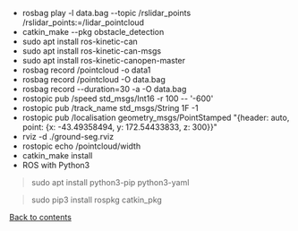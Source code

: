 * rosbag  play  -l  data.bag  --topic  /rslidar_points  /rslidar_points:=/lidar_pointcloud
* catkin_make  --pkg  obstacle_detection
* sudo  apt  install  ros-kinetic-can
* sudo  apt  install  ros-kinetic-can-msgs
* sudo  apt  install  ros-kinetic-canopen-master
* rosbag  record  /pointcloud  -o  data1
* rosbag  record  /pointcloud  -O  data.bag
* rosbag  record  --duration=30  -a  -O  data.bag
* rostopic pub /speed std_msgs/Int16 -r 100 -- '-600'
* rostopic pub /track_name std_msgs/String 1F -1
* rostopic pub /localisation geometry_msgs/PointStamped "{header: auto, point: {x: -43.49358494, y: 172.54433833, z: 300}}"
* rviz -d ./ground-seg.rviz
* rostopic  echo  /pointcloud/width
* catkin_make install
* ROS with Python3
> sudo apt install python3-pip python3-yaml

> sudo pip3 install rospkg catkin_pkg

[Back to contents](./README.md)
